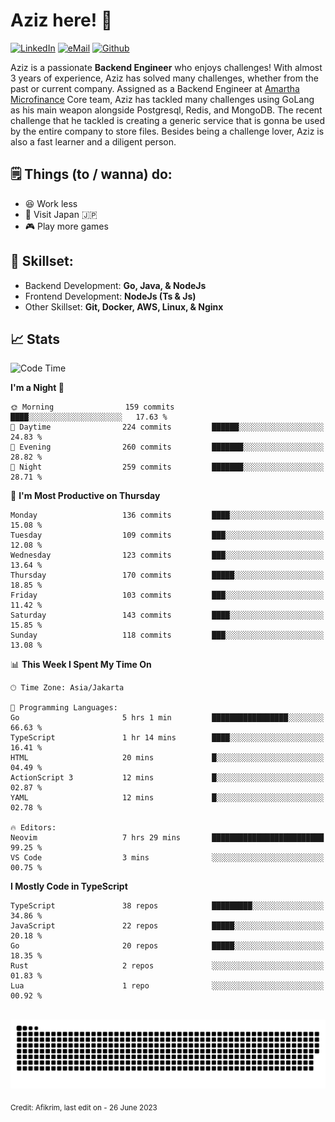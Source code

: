 # Aziz here! 👋

[![LinkedIn](https://img.shields.io/static/v1?message=afikrim&logo=linkedin&label=&color=0077B5&logoColor=white&labelColor=&style=for-the-badge)](https://www.linkedin.com/in/afikrim)
[![eMail](https://img.shields.io/static/v1?message=afikrim10@gmail.com&logo=gmail&label=&color=D14836&logoColor=white&labelColor=&style=for-the-badge)](mailto:afikrim10@gmail.com)
[![Github](https://komarev.com/ghpvc/?username=afikrim&label=Visitors&style=for-the-badge)](https://www.github.com/afikrim)

<!--Introduction-->
Aziz is a passionate **Backend Engineer** who enjoys challenges! With almost 3 years of experience, Aziz has solved many challenges, whether from the past or current company. Assigned as a Backend Engineer at [Amartha Microfinance](https://amartha.com) Core team, Aziz has tackled many challenges using GoLang as his main weapon alongside Postgresql, Redis, and MongoDB. The recent challenge that he tackled is creating a generic service that is gonna be used by the entire company to store files. Besides being a challenge lover, Aziz is also a fast learner and a diligent person.

<!--Things TODO-->
## 🗒️ Things (to / wanna) do:

- 😆 Work less
- 🚀 Visit Japan 🇯🇵
- 🎮 Play more games

<!--Skillset-->
## 🏅 Skillset:

- Backend Development: **Go, Java, & NodeJs**
- Frontend Development: **NodeJs (Ts & Js)**
- Other Skillset: **Git, Docker, AWS, Linux, & Nginx**

## 📈 Stats  

<!--START_SECTION:waka-->
![Code Time](http://img.shields.io/badge/Code%20Time-1%2C219%20hrs%2041%20mins-blue)

**I'm a Night 🦉** 

```text
🌞 Morning                159 commits         ████░░░░░░░░░░░░░░░░░░░░░   17.63 % 
🌆 Daytime                224 commits         ██████░░░░░░░░░░░░░░░░░░░   24.83 % 
🌃 Evening                260 commits         ███████░░░░░░░░░░░░░░░░░░   28.82 % 
🌙 Night                  259 commits         ███████░░░░░░░░░░░░░░░░░░   28.71 % 
```
📅 **I'm Most Productive on Thursday** 

```text
Monday                   136 commits         ████░░░░░░░░░░░░░░░░░░░░░   15.08 % 
Tuesday                  109 commits         ███░░░░░░░░░░░░░░░░░░░░░░   12.08 % 
Wednesday                123 commits         ███░░░░░░░░░░░░░░░░░░░░░░   13.64 % 
Thursday                 170 commits         █████░░░░░░░░░░░░░░░░░░░░   18.85 % 
Friday                   103 commits         ███░░░░░░░░░░░░░░░░░░░░░░   11.42 % 
Saturday                 143 commits         ████░░░░░░░░░░░░░░░░░░░░░   15.85 % 
Sunday                   118 commits         ███░░░░░░░░░░░░░░░░░░░░░░   13.08 % 
```


📊 **This Week I Spent My Time On** 

```text
🕑︎ Time Zone: Asia/Jakarta

💬 Programming Languages: 
Go                       5 hrs 1 min         █████████████████░░░░░░░░   66.63 % 
TypeScript               1 hr 14 mins        ████░░░░░░░░░░░░░░░░░░░░░   16.41 % 
HTML                     20 mins             █░░░░░░░░░░░░░░░░░░░░░░░░   04.49 % 
ActionScript 3           12 mins             █░░░░░░░░░░░░░░░░░░░░░░░░   02.87 % 
YAML                     12 mins             █░░░░░░░░░░░░░░░░░░░░░░░░   02.78 % 

🔥 Editors: 
Neovim                   7 hrs 29 mins       █████████████████████████   99.25 % 
VS Code                  3 mins              ░░░░░░░░░░░░░░░░░░░░░░░░░   00.75 % 
```

**I Mostly Code in TypeScript** 

```text
TypeScript               38 repos            █████████░░░░░░░░░░░░░░░░   34.86 % 
JavaScript               22 repos            █████░░░░░░░░░░░░░░░░░░░░   20.18 % 
Go                       20 repos            █████░░░░░░░░░░░░░░░░░░░░   18.35 % 
Rust                     2 repos             ░░░░░░░░░░░░░░░░░░░░░░░░░   01.83 % 
Lua                      1 repo              ░░░░░░░░░░░░░░░░░░░░░░░░░   00.92 % 
```




<!--END_SECTION:waka-->


<br clear="both">

<div align="center">
  <img src="https://raw.githubusercontent.com/afikrim/afikrim/output/snake.svg" alt="Snake animation" />
</div>


<sub>Credit: Afikrim, last edit on - 26 June 2023</sub>
